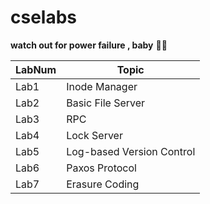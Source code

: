 # cselabs
**watch out for power failure , baby** 🔌👻

|LabNum|     Topic      |
|------|----------------|
|Lab1 | Inode Manager	  |
|Lab2 | Basic File Server|
|Lab3 | RPC           	|  
|Lab4 | Lock Server     |
|Lab5 | Log-based Version Control|
|Lab6 | Paxos Protocol  |
|Lab7 | Erasure Coding  |
